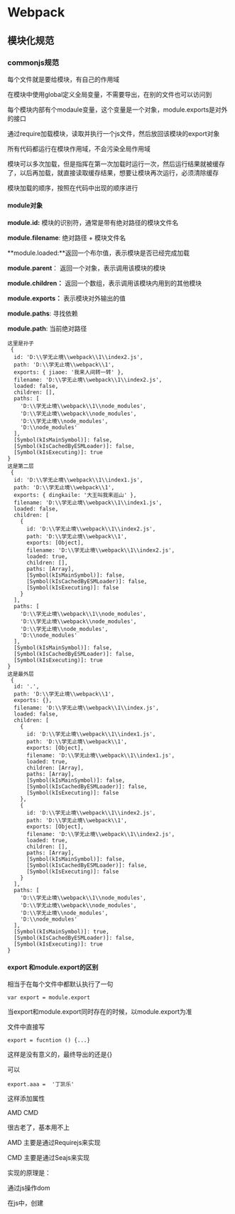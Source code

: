 # Webpack

## 模块化规范

### commonjs规范

每个文件就是要给模块，有自己的作用域

在模块中使用global定义全局变量，不需要导出，在别的文件也可以访问到

每个模块内部有个modaule变量，这个变量是一个对象，module.exports是对外的接口

通过require加载模块，读取并执行一个js文件，然后放回该模块的export对象

所有代码都运行在模块作用域，不会污染全局作用域

模块可以多次加载，但是指挥在第一次加载时运行一次，然后运行结果就被缓存了，以后再加载，就直接读取缓存结果，想要让模块再次运行，必须清除缓存

模块加载的顺序，按照在代码中出现的顺序进行



#### module对象

**module.id:**  模块的识别符，通常是带有绝对路径的模块文件名

**module.filename**: 绝对路径 + 模块文件名

**module.loaded:**返回一个布尔值，表示模块是否已经完成加载

**module.parent**： 返回一个对象，表示调用该模块的模块

**module.children：** 返回一个数组，表示调用该模块内用到的其他模块

**module.exports：** 表示模块对外输出的值

**module.paths**: 寻找依赖

**module.path**: 当前绝对路径



```
这里是孙子
 {
  id: 'D:\\学无止境\\webpack\\1\\index2.js',
  path: 'D:\\学无止境\\webpack\\1',
  exports: { jiaoe: '我来人间转一转' },
  filename: 'D:\\学无止境\\webpack\\1\\index2.js',
  loaded: false,
  children: [],
  paths: [
    'D:\\学无止境\\webpack\\1\\node_modules',
    'D:\\学无止境\\webpack\\node_modules',
    'D:\\学无止境\\node_modules',
    'D:\\node_modules'
  ],
  [Symbol(kIsMainSymbol)]: false,
  [Symbol(kIsCachedByESMLoader)]: false,
  [Symbol(kIsExecuting)]: true
}
这是第二层
 {
  id: 'D:\\学无止境\\webpack\\1\\index1.js',
  path: 'D:\\学无止境\\webpack\\1',
  exports: { dingkaile: '大王叫我来巡山' },
  filename: 'D:\\学无止境\\webpack\\1\\index1.js',
  loaded: false,
  children: [
    {
      id: 'D:\\学无止境\\webpack\\1\\index2.js',
      path: 'D:\\学无止境\\webpack\\1',
      exports: [Object],
      filename: 'D:\\学无止境\\webpack\\1\\index2.js',
      loaded: true,
      children: [],
      paths: [Array],
      [Symbol(kIsMainSymbol)]: false,
      [Symbol(kIsCachedByESMLoader)]: false,
      [Symbol(kIsExecuting)]: false
    }
  ],
  paths: [
    'D:\\学无止境\\webpack\\1\\node_modules',
    'D:\\学无止境\\webpack\\node_modules',
    'D:\\学无止境\\node_modules',
    'D:\\node_modules'
  ],
  [Symbol(kIsMainSymbol)]: false,
  [Symbol(kIsCachedByESMLoader)]: false,
  [Symbol(kIsExecuting)]: true
}
这是最外层
 {
  id: '.',
  path: 'D:\\学无止境\\webpack\\1',
  exports: {},
  filename: 'D:\\学无止境\\webpack\\1\\index.js',
  loaded: false,
  children: [
    {
      id: 'D:\\学无止境\\webpack\\1\\index1.js',
      path: 'D:\\学无止境\\webpack\\1',
      exports: [Object],
      filename: 'D:\\学无止境\\webpack\\1\\index1.js',
      loaded: true,
      children: [Array],
      paths: [Array],
      [Symbol(kIsMainSymbol)]: false,
      [Symbol(kIsCachedByESMLoader)]: false,
      [Symbol(kIsExecuting)]: false
    },
    {
      id: 'D:\\学无止境\\webpack\\1\\index2.js',
      path: 'D:\\学无止境\\webpack\\1',
      exports: [Object],
      filename: 'D:\\学无止境\\webpack\\1\\index2.js',
      loaded: true,
      children: [],
      paths: [Array],
      [Symbol(kIsMainSymbol)]: false,
      [Symbol(kIsCachedByESMLoader)]: false,
      [Symbol(kIsExecuting)]: false
    }
  ],
  paths: [
    'D:\\学无止境\\webpack\\1\\node_modules',
    'D:\\学无止境\\webpack\\node_modules',
    'D:\\学无止境\\node_modules',
    'D:\\node_modules'
  ],
  [Symbol(kIsMainSymbol)]: true,
  [Symbol(kIsCachedByESMLoader)]: false,
  [Symbol(kIsExecuting)]: true
}
```



#### export 和module.export的区别

相当于在每个文件中都默认执行了一句

```
var export = module.export
```

当export和module.export同时存在的时候，以module.export为准



文件中直接写

```
export = fucntion () {...}
```

这样是没有意义的，最终导出的还是{}

可以

```
export.aaa =  '丁凯乐'
```

这样添加属性





AMD CMD

很古老了，基本用不上

AMD 主要是通过Requirejs来实现

CMD 主要是通过Seajs来实现



实现的原理是： 

通过js操作dom

在js中，创建<script/>标签，然后把标签中的src改成所需要的地址，这样就实现了动态创建标签，动态加载模块







### UMD

是一种思想，就是一种兼容commonjs, AMD. CMD的兼容写法

一般开发node包都是选择UMD规范





### es6 module

默认开启严格模式

import的属性是只读的，类似于const声明 了一个接收变量，虽然不能改变它的引用，但是可以改里面的属性

export和import必须位于模块顶级，不能位于作用域内，例如if语句当中



在nodejs中，要是想用ES6 module的形式加载文件，那么模块文件需要以.mjs后缀名结尾。

NodeJs中遇到.mjs文件，就认为它是一个ES6模块，默认启用严格模式，不必在每个文件顶部指定“use strict"

[Module 的语法 - ECMAScript 6入门](https://es6.ruanyifeng.com/#docs/module)



### ES6module和Commonjs的区别

CommonJs模块输出的是一个值的拷贝，ES6模块输出的是值的引用

CommonJs模块运行时加载，ES6模块是编译时输出接口；所以ES6必须是写死的，而CommonJs的文件名可以是一个变量。可以动态确定资源路径

CommonJs模块的require()是同步加载模块，ES6模块的imoprt命令是异步加载，有一个独立的模块依赖的解析阶段



## Webpack打包流程

**输入：** 从文件系统读入代码文件

**模块处理：** 模块递归处理，调用loader转义Module内容，并将结果转换为AST，从中分析出模块依赖关系，进一步递归调用模块处理过程， 直到所有依赖文件都处理完毕

**后处理：** 所有模块递归处理完毕后，开始执行后处理，包括模块合并、注入运行时、产物优化等、最终输出Chunk集合

**输出：** 将Chunk写出到外部文件系统



## Npx命令

npm只能管理包的依赖， npx则可以快捷的运用包中的命令行工具和其他可执行文件，让项目内部安装的模块用起来更方便

比方说

```
npx create-react-app dingkailetest
```

首先寻找本地的create-react-app版本，有则使用

没有找到，就会直接下载最新版本放在缓存里，下载完成后执行

使用完成后将缓存完全清除，不会在本机或者项目留下任何东西

这样就不会污染本机，永远使用最新版本的dependency



### 总结

方便的执行可执行依赖

可以无需安装，直接执行，并且自动删除，避免造成依赖污染

可以指定版本执行

## 安装依赖的位置

npm install xxx --save 生产环境依赖

例如： react   react-dom   redux   lodashasa



npm install xxx  --save-dev  开发依赖

例如 webpack   dev-server   eslint



## webpack主流程

### 与打包流程强相关的配置项：

**输入输出：**

​	**entry：** 用于定义项目入口文件

​	**context：**项目执行上下文路径

​	**output：** 配置产物输出路径

**模块处理**

​	**resolve：**用于配置模块路径解析规则，可用于帮助Webpack更精准，高效的找到模块

​	**module：** 用于配置模块加载规则， 例如针对什么类型的资源需要使用那些Loader进行处理

​	**externals：** 用于声明外部资源，webpack会直接胡虏肉这部分资源，跳过这些资源的解析、打包操作

**后处理**

​	**optimization：** 用于控制如何 **优化产物包体积** ， 内置Dead Code Elimination、 Scope Hosting、 代码混淆、代码压缩等功能

​	**target：** 用于配置编译产物的目标运行环境，支持web、 node、 electron等值，不同值最终产物会有所差异

​	**mode**：编译模式短语，支持development、production等值， 可以理解为一种声明环境的短语



### 工具类配置

**开发效率** 

​	**watch：** 用于配置持续监听文件变化，持续构建

​	**devtool：** 用于配置产物Sourcemap生成规则

​	**devServer：** 用于配置HMR强相关的开发服务器功能

**性能优化类**

​	**cache：** Webpack5之后，该项用于控制如何缓存编译过程信息与编译结果

​	**performance：** 用于配置当产物大小超过阈值时，如何通知开发者

**日志类**

​	**stats：** 用于精确地控制编译过程的日志内容，在做比较细致的性能调试时非常有用

​	**infrastructurelogging：** 用于控制日志输出方式， 例如如何通过该配置，将日志输出到磁盘文件 





## webpack初始化命令

```
npx webpack init ./ --force --template=default
```

在webpack5以上，除了安装webpack之外还要安装webpack-cli 命令行工具







## 插件

### mini-css-extract-plugin

把样式代码生成一个css文件的插件

如果不适用这个插件，而是使用的style-loader的话，就不会生成一个css样式文件，而是打包到js文件当中，由js语句动态的写入<style/>标签来添加样式的



**安装**

```
npm i mini-css-extract-plugin -D
```

**实例化插件**

```
const MiniCssExtractPlugin = require('mini-css-extract-plugin');
```

**注册插件**

```
plugin: [new MiniCssExtractPlugin()]
```

**使用插件**

```
module: {
    rules: [
      {
        test: /\.less$/i,
        use: [
          MiniCssExtractPlugin.loader,
          'css-loader',
          'less-loader',
        ],
      }
    ]
}
```

**总结**

在实际开发中，一般使用style-loader,  MiniCssExtractPlugin用于生产环境。因为style-loader不能用于cdn缓存，而后者可以生成一个单独的文件。这样的花，在浏览器加载资源时是可以并发的，并且我们的资源文件是可以浏览器缓存的。



### postcss

使用插件

```
module: {
    rules: [
      {
        test: /\.less$/i,
        use: [
          MiniCssExtractPlugin.loader,
          'css-loader',
          'postcss-loader',
        ],
      }
    ]
}
```

#### 配置插件

在根目录创建一个 postcss.config.js文件

**添加前缀**：

```
module.exports = {
  plugins: [
    require('autoprefixer')
  ]
}
```

需要安装

```
npm i autoprefixer -D
```



**cssnext  (css4)**

包含自动添加前缀功能

```
module.exports = {
  plugins: [
    require('postcss-cssnext')
  ]
}
```

需安装

```
npm i postcss-cssnext -D
```



### babel

**安装**

```
npm i @babel/preset-react -D
```

**配置**

在根目录创建一个babel.config.json文件

```
{
  "presets": [
    "@babel/preset-react"
  ]
}
```

在webpack.config.js中

```
 {
    
    
    
      loader: 'babel-loader'
    }
  }
```



### HTML Webpack Plugin

配置了这个插件之后，webpack打包的inde.html文件会自动的link生成的main.js和main.css

**安装**

```
npm i html-webpack-plugin -D
```

**实例化**

```
const HtmlWebpckPlugin = require('html-webpack-plugin')
```

**注册**

```
  plugins: [
    new HtmlWebpckPlugin({
    	template: './index.html'
    })
  ],
```



## devServer

**安装**

```
npm i webpack-dev-server -D
```

**配置**

创建一个新的webpack.config2.js

```
mode: 'development'
devServer: {
    static: {
      directory: path.join(__dirname, 'publics'), // 指定静态资源文件
    },
    compress: true,
    port: 9000
},
```

**运行**

```
npx webpack serve --config webpack.config2.js
```



# 自己配react

创建项目

```
npx create-react-app dingkaile
```

首先删除掉

```
"start": "react-scripts start",
"build": "react-scripts build",
"test": "react-scripts test",
"eject": "react-scripts eject"
```

写入

```
"my_dev": "webpack serve --config webpack.config.dev.js",
```

创建webpack.config.dev.js文件

```js
const path = require('path');
const MiniCssExtractPlugin = require('mini-css-extract-plugin');
const HtmlWebpackPlugin = require('html-webpack-plugin');
const { devServer } = require('../../实践出真知/webpack.config');

const config = {
  entry: './src/index.js',
  output: {
    filename: '[name].js',
    path: path.resolve(__dirname, './dist'),
  },
  mode: 'development',
  cache: {
    type: 'memory'
  },
  plugins: [
    new MiniCssExtractPlugin(),
    new HtmlWebpackPlugin({
      template: './public/index.html'
    })
  ],
  devServer: {
    static: {
      directory: path.join(__dirname, 'public')
    },
    compress: true,
    port: 9000,
    hot: true,
    // proxy: {
    //   '/api': {
    //     target: 'http://localhost:3000',
    //     changeOrigin: true,
    //     pathRewrite: {
    //       '^/api': ''
    //     }
    //   }
    // }
  },
  performance: {
    hints: 'warning', // 枚举
    hints: 'error', // 性能中抛出错误
    hints: false, // 关闭性能提示
    maxAssetSize: 200000, // 整数类型（单位为字节，默认值是：250000（或者250kb））
    assetFilter: function (assetFilename) {
      // 提供资源文件名的断言函数
      return assetFilename.endsWith('.js') || assetFilename.endsWith('.css');
    }
  },
  module: {
    rules: [
      {
        test: /\.js$/,
        exclude: /node_modules/,
        use: {
          loader: 'babel-loader',
          // options: {
          //   presets:
          //     ['@babel/preset-env', '@babel/preset-react']
          // }
        }
      },
      {
        test: /\.css$/i,
        use: [
          // MiniCssExtractPlugin.loader, 'css-loader'],
          "style-loader",
          "css-loader"
          // "./loader",
          // "postcss-loader",
          // {
          //   loader: 'less-loader',
          // }
        ],
      },
      {
        test: [/\.bmp$/, /\.gif$/, /\.jpe?g$/, /\.png$/, /\.svg$/],
        type: 'asset'
      }
    ]
  }
}

module.exports = config;

```

创建babel.config.json文件

```json
{
  "presets": [
    ["@babel/preset-react", { 
      "runtime": "automatic" 
    }]
  ]
}
```

